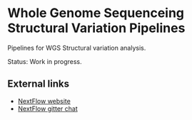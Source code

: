 # Whole Genome Sequenceing Structural Variation Pipelines

Pipelines for WGS Structural variation analysis.

Status: Work in progress.

## External links

* [NextFlow website](http://www.nextflow.io)
* [NextFlow gitter chat](https://gitter.im/nextflow-io/nextflow)
